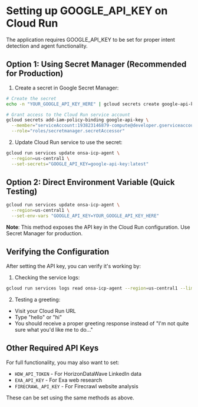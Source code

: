 # Setting up GOOGLE_API_KEY on Cloud Run

The application requires GOOGLE_API_KEY to be set for proper intent detection and agent functionality.

## Option 1: Using Secret Manager (Recommended for Production)

1. Create a secret in Google Secret Manager:
```bash
# Create the secret
echo -n "YOUR_GOOGLE_API_KEY_HERE" | gcloud secrets create google-api-key --data-file=-

# Grant access to the Cloud Run service account
gcloud secrets add-iam-policy-binding google-api-key \
  --member="serviceAccount:193823146879-compute@developer.gserviceaccount.com" \
  --role="roles/secretmanager.secretAccessor"
```

2. Update Cloud Run service to use the secret:
```bash
gcloud run services update onsa-icp-agent \
  --region=us-central1 \
  --set-secrets="GOOGLE_API_KEY=google-api-key:latest"
```

## Option 2: Direct Environment Variable (Quick Testing)

```bash
gcloud run services update onsa-icp-agent \
  --region=us-central1 \
  --set-env-vars "GOOGLE_API_KEY=YOUR_GOOGLE_API_KEY_HERE"
```

**Note**: This method exposes the API key in the Cloud Run configuration. Use Secret Manager for production.

## Verifying the Configuration

After setting the API key, you can verify it's working by:

1. Checking the service logs:
```bash
gcloud run services logs read onsa-icp-agent --region=us-central1 --limit=50
```

2. Testing a greeting:
- Visit your Cloud Run URL
- Type "hello" or "hi"
- You should receive a proper greeting response instead of "I'm not quite sure what you'd like me to do..."

## Other Required API Keys

For full functionality, you may also want to set:
- `HDW_API_TOKEN` - For HorizonDataWave LinkedIn data
- `EXA_API_KEY` - For Exa web research
- `FIRECRAWL_API_KEY` - For Firecrawl website analysis

These can be set using the same methods as above.